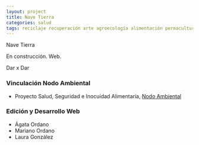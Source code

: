 ```yaml
---
layout: project
title: Nave Tierra
categories: salud
tags: reciclaje recuperación arte agroecología alimentación permacultura naturaleza educación reciprocidad
---
```


Nave Tierra

En construcción. Web.

Dar x Dar

### Vinculación Nodo Ambiental
- Proyecto Salud, Seguridad e Inocuidad Alimentaria, <a href="https://nodoambiental.org">Nodo Ambiental</a>

### Edición y Desarrollo Web
- Ágata Ordano
- Mariano Ordano
- Laura González
